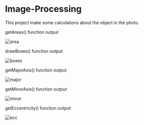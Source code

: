 # Image-Processing
This project make some calculations about the object in the photo.

getAreas() function output

![area](https://user-images.githubusercontent.com/70916991/120670953-9728b580-c499-11eb-9073-666bddccff07.png)

drawBoxes() function output

![boxes](https://user-images.githubusercontent.com/70916991/120670972-9a23a600-c499-11eb-9c24-8ed127346e0a.png)

getMajorAxis() function output

![major](https://user-images.githubusercontent.com/70916991/120671000-9f80f080-c499-11eb-954d-117343039255.png)

getMinorAxis() function output

![minor](https://user-images.githubusercontent.com/70916991/120670999-9ee85a00-c499-11eb-80dd-0fb7749aa0db.png)

getEccentricity() function output

![ecc](https://user-images.githubusercontent.com/70916991/120670985-9c860000-c499-11eb-8d56-d332f34e8141.png)
